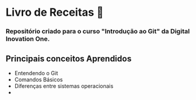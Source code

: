 
# Livro de Receitas :hammer:

### Repositório criado para o curso "Introdução ao Git" da Digital Inovation One. 

## Principais conceitos Aprendidos

- Entendendo o Git
- Comandos Básicos
- Diferenças entre sistemas operacionais
- 